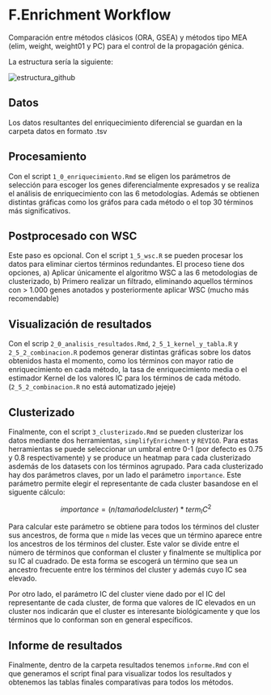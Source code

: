 # F.Enrichment Workflow
Comparación entre métodos clásicos (ORA, GSEA) y métodos tipo MEA (elim, weight, weight01 y PC) para el control de la propagación génica.

La estructura sería la siguiente:

![estructura_github](https://user-images.githubusercontent.com/79335017/171916610-2afc18ea-daec-40dc-9790-69cb1df1d253.svg)


## Datos
Los datos resultantes del enriquecimiento diferencial se guardan en la carpeta datos en formato .tsv

## Procesamiento

Con el script `1_0_enriquecimiento.Rmd` se eligen los parámetros de selección para escoger los genes diferencialmente expresados y se realiza el análisis de enriquecimiento con las 6 metodologías. Además se obtienen distintas gráficas como los gráfos para cada método o el top 30 términos más significativos.


## Postprocesado con WSC

Este paso es opcional. Con el script `1_5_wsc.R` se pueden procesar los datos para eliminar ciertos términos redundantes. El proceso tiene dos opciones, a) Aplicar únicamente el algoritmo WSC a las 6 metodologias de clusterizado, b) Primero realizar un filtrado, eliminando aquellos términos con > 1.000 genes anotados y posteriormente aplicar WSC (mucho más recomendable)

## Visualización de resultados

Con el scrip `2_0_analisis_resultados.Rmd`, `2_5_1_kernel_y_tabla.R` y `2_5_2_combinacion.R` podemos generar distintas gráficas sobre los datos obtenidos hasta el momento, como los términos con mayor ratio de enriquecimiento en cada método, la tasa de enriquecimiento media o el estimador Kernel de los valores IC para los términos de cada método. (`2_5_2_combinacion.R` no está automatizado jejeje)

## Clusterizado

Finalmente, con el script `3_clusterizado.Rmd` se pueden clusterizar los datos mediante dos herramientas, `simplifyEnrichment` y `REVIGO`. Para estas herramientas se puede seleccionar un umbral entre 0-1 (por defecto es 0.75 y 0.8 respectivamente) y se produce un heatmap para cada clusterizado asdemás de los datasets con los términos agrupado. Para cada clusterizado hay dos parámetros claves, por un lado el parámetro `importance`. Este parámetro permite elegir el representante de cada cluster basandose en el siguente cálculo:

$$
importance = (n/tamaño del cluster) * term_IC^2
$$

Para calcular este parámetro se obtiene para todos los términos del cluster sus ancestros, de forma que `n` mide las veces que un término aparece entre los ancestros de los términos del cluster. Este valor se divide entre el número de términos que conforman el cluster y finalmente se multiplica por su IC al cuadrado. De esta forma se escogerá un término que sea un ancestro frecuente entre los términos del cluster y además cuyo IC sea elevado.

Por otro lado, el parámetro IC del cluster viene dado por el IC del representante de cada cluster, de forma que valores de IC elevados en un cluster nos indicarán que el cluster es interesante biológicamente y que los términos que lo conforman son en general específicos.

## Informe de resultados

Finalmente, dentro de la carpeta resultados tenemos `informe.Rmd` con el que generamos el script final para visualizar todos los resultados y obtenemos las tablas finales comparativas para todos los métodos.
